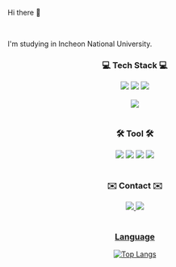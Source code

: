 Hi there 👋

<br>

I'm studying in Incheon National University.

<h3 align="center">💻 Tech Stack 💻</h3>
<div align="center">
	<img src = "https://img.shields.io/badge/C-A8B9CC?logo=C&logoColor=white">
	<img src = "https://img.shields.io/badge/C++-00599C?logo=cplusplus&logoColor=white">
	<img src = "https://img.shields.io/badge/JAVA-A8B9CC?logo=JAVA&logoColor=white">
</div>

<br>

<div align="center">
	<img src = "https://img.shields.io/badge/Spring Boot-6DB33F?logo=springboot&logoColor=white">
</div>

<br>

<h3 align="center">🛠️ Tool 🛠️</h3>
<div align="center">
	<img src = "https://img.shields.io/badge/GitHub-181717?logo=GitHub&logoColor=white">
	<img src = "https://img.shields.io/badge/Git-F05032?logo=Git&logoColor=white">
	<img src = "https://img.shields.io/badge/Notion-000000?logo=Notion&logoColor=white">
	<img src = "https://img.shields.io/badge/Figma-F24E1E?logo=Figma&logoColor=white">
</div>

<br>

<h3 align="center">✉️ Contact ✉️</h3>
<div align="center">
	<a href="https://www.instagram.com/d6ng_gyun">
		<img src = "https://img.shields.io/badge/INSTAGRAM-E4405F?logo=Instagram&logoColor=white">
	<a href="steem3246@gmail.com">
		<img src = "https://img.shields.io/badge/GMAIL-EA4335?logo=GMAIL&logoColor=white">
</div>

<br>

<h3 align="center">Language</h3>
<div align="center">
	
![Top Langs](https://github-readme-stats.vercel.app/api/top-langs/?username=d6nggyun&layout=compact)

</div>


<!-- !['s GitHub stats](https://github-readme-stats.vercel.app/api?username=d6nggyun&show_icons=true&theme=radical) -->
